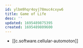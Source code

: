 ```yaml
---
id: ylbm9hqr4oyj78muc4cxyw6
title: Game of Life
desc: ''
updated: 1695489875395
created: 1695489809600
---
```


- [[c.software.cellular-automoton]]